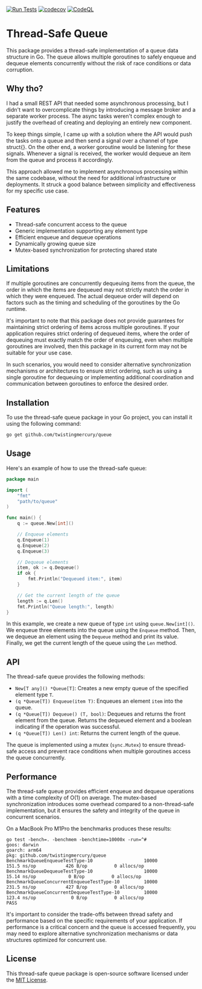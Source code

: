 [![Run Tests](https://github.com/twistingmercury/utils/actions/workflows/tests.yml/badge.svg)](https://github.com/twistingmercury/utils/actions/workflows/tests.yml)
[![codecov](https://codecov.io/gh/twistingmercury/queue/graph/badge.svg?token=3UEQCSUJMJ)](https://codecov.io/gh/twistingmercury/queue)
[![CodeQL](https://github.com/twistingmercury/utils/actions/workflows/codeql.yml/badge.svg?branch=main)](https://github.com/twistingmercury/utils/actions/workflows/codeql.yml)
# Thread-Safe Queue

This package provides a thread-safe implementation of a queue data structure in Go. The queue allows multiple goroutines to safely enqueue and dequeue elements concurrently without the risk of race conditions or data corruption.

## Why tho?

 I had a small REST API that needed some asynchronous processing, but I didn't want to overcomplicate things by introducing a message broker and a separate worker process. The async tasks weren't complex enough to justify the overhead of creating and deploying an entirely new component.

To keep things simple, I came up with a solution where the API would push the tasks onto a queue and then send a signal over a channel of type struct{}. On the other end, a worker goroutine would be listening for these signals. Whenever a signal is received, the worker would dequeue an item from the queue and process it accordingly.

This approach allowed me to implement asynchronous processing within the same codebase, without the need for additional infrastructure or deployments. It struck a good balance between simplicity and effectiveness for my specific use case.

## Features

- Thread-safe concurrent access to the queue
- Generic implementation supporting any element type
- Efficient enqueue and dequeue operations
- Dynamically growing queue size
- Mutex-based synchronization for protecting shared state

## Limitations

If multiple goroutines are concurrently dequeuing items from the queue, the order in which the items are dequeued may not strictly match the order in which they were enqueued. The actual dequeue order will depend on factors such as the timing and scheduling of the goroutines by the Go runtime.

It's important to note that this package does not provide guarantees for maintaining strict ordering of items across multiple goroutines. If your application requires strict ordering of dequeued items, where the order of dequeuing must exactly match the order of enqueuing, even when multiple goroutines are involved, then this package in its current form may not be suitable for your use case.

In such scenarios, you would need to consider alternative synchronization mechanisms or architectures to ensure strict ordering, such as using a single goroutine for dequeuing or implementing additional coordination and communication between goroutines to enforce the desired order.

## Installation

To use the thread-safe queue package in your Go project, you can install it using the following command:

```bash
go get github.com/twistingmercury/queue
```

## Usage

Here's an example of how to use the thread-safe queue:

```go
package main

import (
    "fmt"
    "path/to/queue"
)

func main() {
    q := queue.New[int]()

    // Enqueue elements
    q.Enqueue(1)
    q.Enqueue(2)
    q.Enqueue(3)

    // Dequeue elements
    item, ok := q.Dequeue()
    if ok {
        fmt.Println("Dequeued item:", item)
    }

    // Get the current length of the queue
    length := q.Len()
    fmt.Println("Queue length:", length)
}
```

In this example, we create a new queue of type `int` using `queue.New[int]()`. We enqueue three elements into the queue using the `Enqueue` method. Then, we dequeue an element using the `Dequeue` method and print its value. Finally, we get the current length of the queue using the `Len` method.

## API

The thread-safe queue provides the following methods:

- `New[T any]() *Queue[T]`: Creates a new empty queue of the specified element type `T`.
- `(q *Queue[T]) Enqueue(item T)`: Enqueues an element `item` into the queue.
- `(q *Queue[T]) Dequeue() (T, bool)`: Dequeues and returns the front element from the queue. Returns the dequeued element and a boolean indicating if the operation was successful.
- `(q *Queue[T]) Len() int`: Returns the current length of the queue.

The queue is implemented using a mutex (`sync.Mutex`) to ensure thread-safe access and prevent race conditions when multiple goroutines access the queue concurrently.

## Performance

The thread-safe queue provides efficient enqueue and dequeue operations with a time complexity of O(1) on average. The mutex-based synchronization introduces some overhead compared to a non-thread-safe implementation, but it ensures the safety and integrity of the queue in concurrent scenarios.

On a MacBook Pro M1Pro the benchmarks produces these results:

```text
go test -bench=. -benchmem -benchtime=10000x -run=^#
goos: darwin
goarch: arm64
pkg: github.com/twistingmercury/queue
BenchmarkQueueEnqueueTestType-10                   10000               151.5 ns/op           426 B/op          0 allocs/op
BenchmarkQueueDequeueTestType-10                   10000                15.14 ns/op            0 B/op          0 allocs/op
BenchmarkQueueConcurrentEnqueueTestType-10         10000               231.5 ns/op           427 B/op          0 allocs/op
BenchmarkQueueConcurrentDequeueTestType-10         10000               123.4 ns/op             0 B/op          0 allocs/op
PASS
```

It's important to consider the trade-offs between thread safety and performance based on the specific requirements of your application. If performance is a critical concern and the queue is accessed frequently, you may need to explore alternative synchronization mechanisms or data structures optimized for concurrent use.

## License

This thread-safe queue package is open-source software licensed under the [MIT License](https://opensource.org/licenses/MIT).
